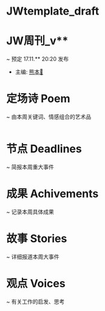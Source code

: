 # JWtemplate_draft

# JW周刊_v**

~ 预定 17.11.** 20:20 发布

- 主编: [熊本🐻](https://github.com/zhangshiyinrunwithcc/zsy.github.io)

# 定场诗 Poem 
~ 由本周关键词、情感组合的艺术品
```
```

# 节点 Deadlines 
~ 简报本周重大事件

# 成果 Achivements 
~ 记录本周具体成果

# 故事 Stories 
~ 详细报道本周大事件

# 观点 Voices 
~ 有关工作的启发、思考
